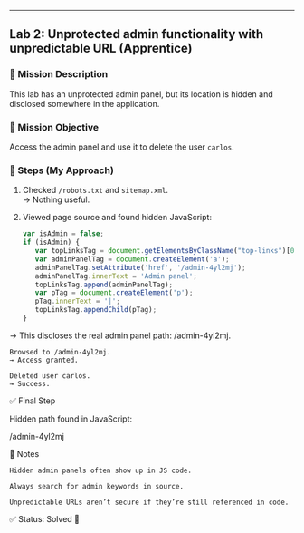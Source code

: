 
---

## Lab 2: Unprotected admin functionality with unpredictable URL (Apprentice)

### 🎯 Mission Description  
This lab has an unprotected admin panel, but its location is hidden and disclosed somewhere in the application.

### 🎯 Mission Objective  
Access the admin panel and use it to delete the user `carlos`.

### 🧪 Steps (My Approach)

1. Checked `/robots.txt` and `sitemap.xml`.  
   → Nothing useful.

2. Viewed page source and found hidden JavaScript:  

   ```javascript
   var isAdmin = false;
   if (isAdmin) {
      var topLinksTag = document.getElementsByClassName("top-links")[0];
      var adminPanelTag = document.createElement('a');
      adminPanelTag.setAttribute('href', '/admin-4yl2mj');
      adminPanelTag.innerText = 'Admin panel';
      topLinksTag.append(adminPanelTag);
      var pTag = document.createElement('p');
      pTag.innerText = '|';
      topLinksTag.appendChild(pTag);
   }

→ This discloses the real admin panel path: /admin-4yl2mj.

    Browsed to /admin-4yl2mj.
    → Access granted.

    Deleted user carlos.
    → Success.

✅ Final Step

Hidden path found in JavaScript:

/admin-4yl2mj

🧠 Notes

    Hidden admin panels often show up in JS code.

    Always search for admin keywords in source.

    Unpredictable URLs aren’t secure if they’re still referenced in code.

✅ Status: Solved 🎉
